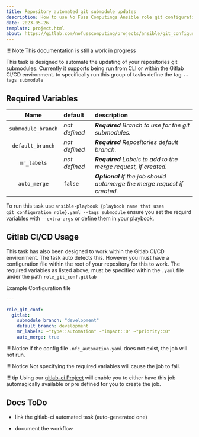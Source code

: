 ```yaml
---
title: Repository automated git submodule updates
description: How to use No Fuss Computings Ansible role git configuration tagged task, git submodules.
date: 2023-05-26
template: project.html
about: https://gitlab.com/nofusscomputing/projects/ansible/git_configuration
---
```


!!! Note
    This documentation is still a work in progress

This task is designed to automate the updating of your repositories git submodules. Currently it supports being run from CLI or within the Gitlab CI/CD environment. to specifically run this group of tasks define the tag `--tags submodule`


## Required Variables

| Name | default | description |
|:---:| :---|:---|
| `submodule_branch` | *not defined* | ***Required** Branch to use for the git submodules.* |
| `default_branch` | *not defined* | ***Required** Repositories default branch.* |
| `mr_labels` | *not defined* | ***Required** Labels to add to the merge request, if created.* |
| `auto_merge` | `false` | ***Optional** If the job should automerge the merge request if created.* |

To run this task use `ansible-playbook {playbook name that uses git_configuration role}.yaml --tags submodule` ensure you set the requird variables with `--extra-args` or define them in your playbook.


## Gitlab CI/CD Usage

This task has also been designed to work within the Gitlab CI/CD environment. The task auto detects this. However you must have a configuration file within the root of your repository for this to work. The required variables as listed above, must be specified within the `.yaml` file under the path `role_git_conf.gitlab`

Example Configuration file

``` yaml title=".nfc_automation.yaml" linenums="1"
---

role_git_conf:
  gitlab:
    submodule_branch: "development"
    default_branch: development
    mr_labels: ~"type::automation" ~"impact::0" ~"priority::0"
    auto_merge: true

```

!!! Notice
    if the config file `.nfc_automation.yaml` does not exist, the job will not run.

!!! Notice
    Not specifying the required variables will cause the job to fail.

!!! tip
    Using our [gitlab-ci Project](../gitlab-ci/index.md) will enable you to either have this job automagically available or pre defined for you to create the job.


## Docs ToDo

- link the gitlab-ci automated task (auto-generated one)

- document the workflow